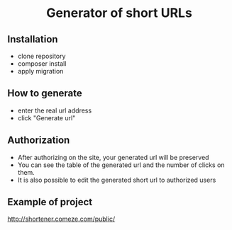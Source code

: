 <h1 align="center">Generator of short URLs</h1>

## Installation

- clone repository
- composer install
- apply migration

## How to generate

- enter the real url address
- click "Generate url"

## Authorization

- After authorizing on the site, your generated url will be preserved
- You can see the table of the generated url and the number of clicks on them.
- It is also possible to edit the generated short url to authorized users

## Example of project
http://shortener.comeze.com/public/
